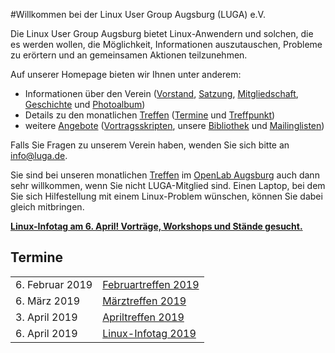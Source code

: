 #Willkommen bei der Linux User Group Augsburg (LUGA) e.V.

Die Linux User Group Augsburg bietet Linux-Anwendern und solchen, die es werden wollen, die Möglichkeit, Informationen auszutauschen, Probleme zu erörtern und an gemeinsamen Aktionen teilzunehmen.

Auf unserer Homepage bieten wir Ihnen unter anderem:

* Informationen über den Verein ([Vorstand](/Wir_ueber_uns/Kontakte/), 
[Satzung](/Wir_ueber_uns/Satzung/), [Mitgliedschaft](/Wir_ueber_uns/Mitgliedschaft/), 
[Geschichte](/Wir_ueber_uns/Geschichte/) und [Photoalbum](/Wir_ueber_uns/Album/))
* Details zu den monatlichen [Treffen](/Treffen/) ([Termine](/Treffen/Termine/) und 
[Treffpunkt](/Treffen/Treffpunkt/))
* weitere [Angebote](/Angebote/) ([Vortragsskripten](/Angebote/Vortraege/),
unsere [Bibliothek](/Angebote/Bibliothek/) und [Mailinglisten](/Angebote/Mailinglisten/))

Falls Sie Fragen zu unserem Verein haben, wenden Sie sich bitte an info@luga.de.

Sie sind bei unseren monatlichen [Treffen](/Treffen/) im [OpenLab Augsburg](https://openlab-augsburg.de) auch dann sehr willkommen, wenn Sie nicht LUGA-Mitglied sind.
Einen Laptop, bei dem Sie sich Hilfestellung mit einem Linux-Problem wünschen, können Sie dabei gleich mitbringen.

**[Linux-Infotag am 6. April! Vorträge, Workshops und Stände gesucht.](/Aktionen/LIT-2019/)**


## Termine

|||
|-|-|
|6. Februar 2019|[Februartreffen 2019](/Treffen/Termine/02_2019/)|
|6. März 2019|[Märztreffen 2019](/Treffen/Termine/03_2019/)|
|3. April 2019|[Apriltreffen 2019](/Treffen/Termine/04_2019/)|
|6. April 2019|[Linux-Infotag 2019](/Aktionen/LIT-2019/)|
